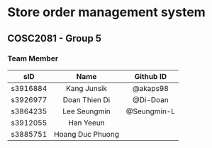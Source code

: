 # Store order management system
## COSC2081 - Group 5
### Team Member
|sID|               Name               |Github ID|
|:---:|:--------------------------------:|:---:|
|s3916884|           Kang Junsik            |@akaps98|
|s3926977|          Doan Thien Di           |@Di-Doan|
|s3864235|           Lee Seungmin           |@Seungmin-L|
|s3912055|           Han Yeeun              ||
|s3885751|         Hoang Duc Phuong         ||